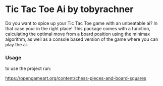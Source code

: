 # Tic Tac Toe Ai by tobyrachner
Do you want to spice up your Tic Tac Toe game with an unbeatable ai? In that case your in the right place!
This package comes with a function, calculating the optimal move from a board position using the minimax algorithm, as well as a console based version of the game where you can play the ai.

### Usage
to use the project run:



https://opengameart.org/content/chess-pieces-and-board-squares
